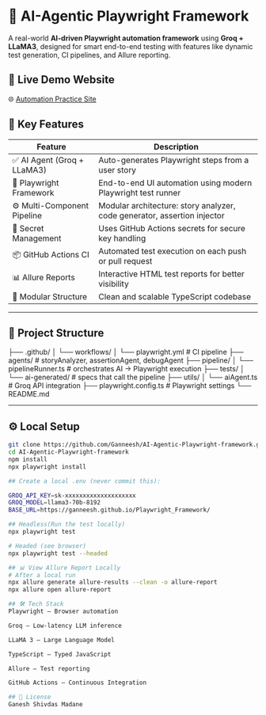 # 🤖 AI-Agentic Playwright Framework

A real-world **AI-driven Playwright automation framework** using **Groq + LLaMA3**, designed for smart end-to-end testing with features like dynamic test generation, CI pipelines, and Allure reporting.

## 🚀 Live Demo Website
🌐 [Automation Practice Site](https://ganneesh.github.io/Playwright_Framework/#home)

## 🧠 Key Features

| Feature                        | Description                                                                 |
|-------------------------------|-----------------------------------------------------------------------------|
| ✅ AI Agent (Groq + LLaMA3)   | Auto-generates Playwright steps from a user story                          |
| 🧪 Playwright Framework       | End-to-end UI automation using modern Playwright test runner               |
| ⚙️ Multi-Component Pipeline   | Modular architecture: story analyzer, code generator, assertion injector   |
| 🔐 Secret Management          | Uses GitHub Actions secrets for secure key handling                        |
| 📦 GitHub Actions CI          | Automated test execution on each push or pull request                      |
| 📊 Allure Reports             | Interactive HTML test reports for better visibility                        |
| 📁 Modular Structure          | Clean and scalable TypeScript codebase                                     |

---

## 📁 Project Structure

├── .github/
│ └── workflows/
│ └── playwright.yml # CI pipeline
├── agents/ # storyAnalyzer, assertionAgent, debugAgent
├── pipeline/
│ └── pipelineRunner.ts # orchestrates AI → Playwright execution
├── tests/
│ └── ai-generated/ # specs that call the pipeline
├── utils/
│ └── aiAgent.ts # Groq API integration
├── playwright.config.ts # Playwright settings
└── README.md

---

## ⚙️ Local Setup

```bash
git clone https://github.com/Ganneesh/AI-Agentic-Playwright-framework.git
cd AI-Agentic-Playwright-framework
npm install
npx playwright install

## Create a local .env (never commit this):

GROQ_API_KEY=sk-xxxxxxxxxxxxxxxxxxxx
GROQ_MODEL=llama3-70b-8192
BASE_URL=https://ganneesh.github.io/Playwright_Framework/

## Headless(Run the test locally)
npx playwright test

# Headed (see browser)
npx playwright test --headed

## 📊 View Allure Report Locally
# After a local run
npx allure generate allure-results --clean -o allure-report
npx allure open allure-report

## 🛠 Tech Stack
Playwright – Browser automation

Groq – Low‑latency LLM inference

LLaMA 3 – Large Language Model

TypeScript – Typed JavaScript

Allure – Test reporting

GitHub Actions – Continuous Integration

## 📄 License
Ganesh Shivdas Madane


